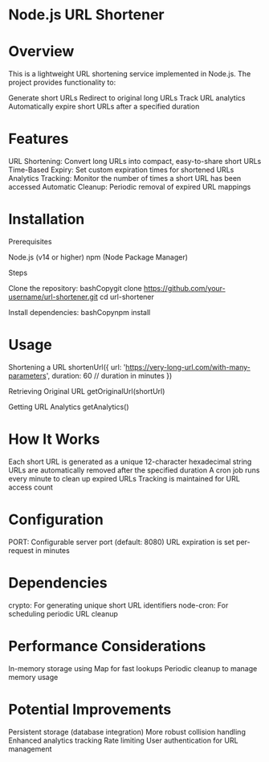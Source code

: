 # Node.js URL Shortener

# Overview
This is a lightweight URL shortening service implemented in Node.js. The project provides functionality to:

Generate short URLs
Redirect to original long URLs
Track URL analytics
Automatically expire short URLs after a specified duration

# Features

URL Shortening: Convert long URLs into compact, easy-to-share short URLs
Time-Based Expiry: Set custom expiration times for shortened URLs
Analytics Tracking: Monitor the number of times a short URL has been accessed
Automatic Cleanup: Periodic removal of expired URL mappings

# Installation
Prerequisites

Node.js (v14 or higher)
npm (Node Package Manager)

Steps

Clone the repository:
bashCopygit clone https://github.com/your-username/url-shortener.git
cd url-shortener

Install dependencies:
bashCopynpm install


# Usage

Shortening a URL
shortenUrl({
  url: 'https://very-long-url.com/with-many-parameters',
  duration: 60 // duration in minutes
})

Retrieving Original URL
getOriginalUrl(shortUrl)

Getting URL Analytics
getAnalytics()

# How It Works

Each short URL is generated as a unique 12-character hexadecimal string
URLs are automatically removed after the specified duration
A cron job runs every minute to clean up expired URLs
Tracking is maintained for URL access count

# Configuration

PORT: Configurable server port (default: 8080)
URL expiration is set per-request in minutes

# Dependencies

crypto: For generating unique short URL identifiers
node-cron: For scheduling periodic URL cleanup

# Performance Considerations

In-memory storage using Map for fast lookups
Periodic cleanup to manage memory usage

# Potential Improvements

Persistent storage (database integration)
More robust collision handling
Enhanced analytics tracking
Rate limiting
User authentication for URL management
